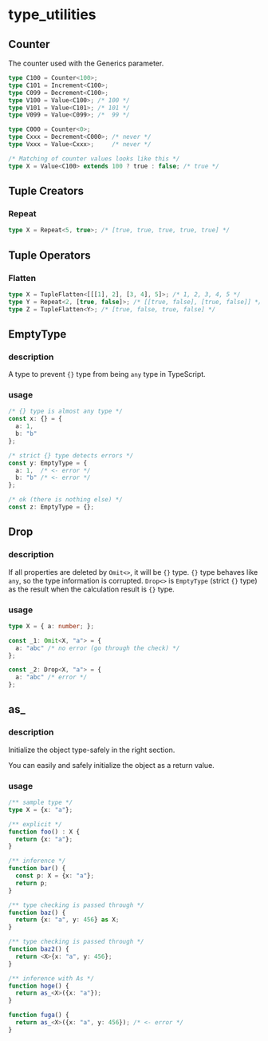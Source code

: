 # type_utilities

## Counter

The counter used with the Generics parameter.

```ts
type C100 = Counter<100>;
type C101 = Increment<C100>;
type C099 = Decrement<C100>;
type V100 = Value<C100>; /* 100 */
type V101 = Value<C101>; /* 101 */
type V099 = Value<C099>; /*  99 */

type C000 = Counter<0>;
type Cxxx = Decrement<C000>; /* never */
type Vxxx = Value<Cxxx>;     /* never */

/* Matching of counter values ​​looks like this */
type X = Value<C100> extends 100 ? true : false; /* true */
```

## Tuple Creators

### Repeat

```ts
type X = Repeat<5, true>; /* [true, true, true, true, true] */
```

## Tuple Operators

### Flatten

```ts
type X = TupleFlatten<[[[1], 2], [3, 4], 5]>; /* 1, 2, 3, 4, 5 */
type Y = Repeat<2, [true, false]>; /* [[true, false], [true, false]] */
type Z = TupleFlatten<Y>; /* [true, false, true, false] */
```

## EmptyType

### description

A type to prevent `{}` type from being `any` type in TypeScript.

### usage

```ts
/* {} type is almost any type */
const x: {} = {
  a: 1,
  b: "b"
};

/* strict {} type detects errors */
const y: EmptyType = {
  a: 1,  /* <- error */
  b: "b" /* <- error */
};

/* ok (there is nothing else) */
const z: EmptyType = {}; 
```

## Drop

### description

If all properties are deleted by `Omit<>`, it will be `{}` type. `{}` type behaves like `any`, so the type information is corrupted. `Drop<>` is `EmptyType` (strict `{}` type) as the result when the calculation result is `{}` type.




### usage

```ts
type X = { a: number; };

const _1: Omit<X, "a"> = {
  a: "abc" /* no error (go through the check) */
};

const _2: Drop<X, "a"> = {
  a: "abc" /* error */
};
```

## as_

### description

Initialize the object type-safely in the right section.

You can easily and safely initialize the object as a return value.

### usage

```ts
/** sample type */
type X = {x: "a"};

/** explicit */
function foo() : X {
  return {x: "a"};
}

/** inference */
function bar() {
  const p: X = {x: "a"};
  return p;
}

/** type checking is passed through */
function baz() {
  return {x: "a", y: 456} as X;
}

/** type checking is passed through */
function baz2() {
  return <X>{x: "a", y: 456};
}

/** inference with As */
function hoge() {
  return as_<X>({x: "a"});
}

function fuga() {
  return as_<X>({x: "a", y: 456}); /* <- error */
}
```
